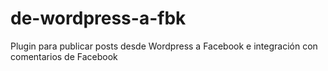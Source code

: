 de-wordpress-a-fbk
==================

Plugin para publicar posts desde Wordpress a Facebook e integración con comentarios de Facebook
